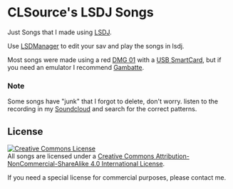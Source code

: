 CLSource's LSDJ Songs
==========

Just Songs that I made using [LSDJ](http://littlesounddj.com/).

Use [LSDManager](https://code.google.com/p/lsdmanager/) to edit your sav and play the songs in lsdj.

Most songs were made using a red [DMG 01](http://es.wikipedia.org/wiki/Game_Boy) with a [USB SmartCard](http://store.kitsch-bent.com/product/usb-64m-smart-card), but if you need an emulator I recommend [Gambatte](https://github.com/sinamas/gambatte).

### Note
Some songs have "junk" that I forgot to delete, don't worry. listen to the recording
in my [Soundcloud](http://www.soundcloud.com/clsource)
and search for the correct patterns.

## License

<a rel="license" href="http://creativecommons.org/licenses/by-nc-sa/4.0/deed.en_US"><img alt="Creative Commons License" style="border-width:0" src="http://i.creativecommons.org/l/by-nc-sa/4.0/80x15.png" /></a><br />All songs are licensed under a <a rel="license" href="http://creativecommons.org/licenses/by-nc-sa/4.0/deed.en_US">Creative Commons Attribution-NonCommercial-ShareAlike 4.0 International License</a>. 

If you need a special license for commercial purposes, please contact me.

